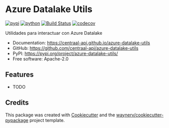 # Azure Datalake Utils


[![pypi](https://img.shields.io/pypi/v/azure-datalake-utils.svg)](https://pypi.org/project/azure-datalake-utils/)
[![python](https://img.shields.io/pypi/pyversions/azure-datalake-utils.svg)](https://pypi.org/project/azure-datalake-utils/)
[![Build Status](https://github.com/centraal-api/azure-datalake-utils/actions/workflows/dev.yml/badge.svg)](https://github.com/centraal-api/azure-datalake-utils/actions/workflows/dev.yml)
[![codecov](https://codecov.io/gh/centraal-api/azure-datalake-utils/branch/main/graphs/badge.svg)](https://codecov.io/github/centraal-api/azure-datalake-utils)



Utilidades para interactuar con Azure Datalake


* Documentation: <https://centraal-api.github.io/azure-datalake-utils>
* GitHub: <https://github.com/centraal-api/azure-datalake-utils>
* PyPI: <https://pypi.org/project/azure-datalake-utils/>
* Free software: Apache-2.0


## Features

* TODO

## Credits

This package was created with [Cookiecutter](https://github.com/audreyr/cookiecutter) and the [waynerv/cookiecutter-pypackage](https://github.com/waynerv/cookiecutter-pypackage) project template.
